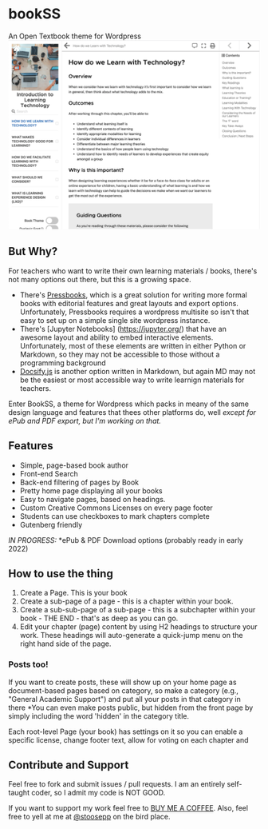 # bookSS
An Open Textbook theme for Wordpress
![Screenshot of BookSS Theme](screenshot.png)

## But Why?
For teachers who want to write their own learning materials / books, there's not many options out there, but this is a growing space.
* There's [Pressbooks](www.pressbooks.org), which is a great solution for writing more formal books with editorial features and great layouts and export options. Unfortunately, Pressbooks requires a wordpress multisite so isn't that easy to set up on a simple single site wordpress instance.
* There's [Jupyter Notebooks] (https://jupyter.org/) that have an awesome layout and ability to embed interactive elements. Unfortunately, most of these elements are written in either Python or Markdown, so they may not be accessible to those without a programming background
* [Docsify.js](https://docsify.js.org/) is another option written in Markdown, but again MD may not be the easiest or most accessible way to write learnign materials for teachers.

Enter BookSS, a theme for Wordpress which packs in meany of the same design language and features that thees other platforms do, well *except for ePub and PDF export, but I'm working on that.*

## Features
* Simple, page-based book author
* Front-end Search
* Back-end filtering of pages by Book
* Pretty home page displaying all your books
* Easy to navigate pages, based on headings.
* Custom Creative Commons Licenses on every page footer
* Students can use checkboxes to mark chapters complete
* Gutenberg friendly

*IN PROGRESS:*
*ePub & PDF Download options (probably ready in early 2022)

## How to use the thing
1. Create a Page. This is your book
2. Create a sub-page of a page - this is a chapter within your book.
3. Create a sub-sub-page of a sub-page - this is a subchapter within your book - THE END - that's as deep as you can go.
4. Edit your chapter (page) content by using H2 headings to structure your work. These headings will auto-generate a quick-jump menu on the right hand side of the page.

### Posts too!
If you want to create posts, these will show up on your home page as document-based pages based on category, so make a category (e.g., "General Academic Support") and put all your posts in that category in there
    *You can even make posts public, but hidden from the front page by simply including the word 'hidden' in the category title.

Each root-level Page (your book) has settings on it so you can enable a specific license, change footer text, allow for voting on each chapter and

## Contribute and Support

Feel free to fork and submit issues / pull requests.
I am an entirely self-taught coder, so I admit my code is NOT GOOD.

If you want to support my work feel free to [BUY ME A COFFEE](https://buymeacoffee.com/stooatwork).
Also, feel free to yell at me at [@stoosepp](https://twitter.com/stoosepp) on the bird place.